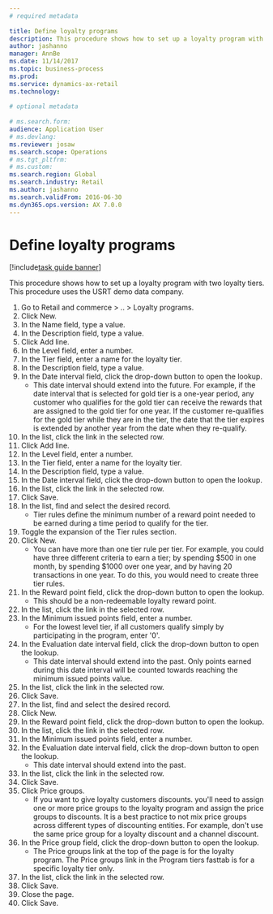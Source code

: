 ```yaml
--- 
# required metadata 
 
title: Define loyalty programs
description: This procedure shows how to set up a loyalty program with two loyalty tiers. 
author: jashanno
manager: AnnBe 
ms.date: 11/14/2017
ms.topic: business-process 
ms.prod:  
ms.service: dynamics-ax-retail 
ms.technology:  
 
# optional metadata 
 
# ms.search.form:   
audience: Application User 
# ms.devlang:  
ms.reviewer: josaw
ms.search.scope: Operations 
# ms.tgt_pltfrm:  
# ms.custom:  
ms.search.region: Global
ms.search.industry: Retail
ms.author: jashanno
ms.search.validFrom: 2016-06-30 
ms.dyn365.ops.version: AX 7.0.0 
---
```

# Define loyalty programs

[!include[task guide banner](../includes/task-guide-banner.md)]

This procedure shows how to set up a loyalty program with two loyalty tiers. This procedure uses the USRT demo data company.

1. Go to Retail and commerce > .. > Loyalty programs.
2. Click New.
3. In the Name field, type a value.
4. In the Description field, type a value.
5. Click Add line.
6. In the Level field, enter a number.
7. In the Tier field, enter a name for the loyalty tier.
8. In the Description field, type a value.
9. In the Date interval field, click the drop-down button to open the lookup.
    * This date interval should extend into the future. For example, if the date interval that is selected for gold tier is a one-year period, any customer who qualifies for the gold tier can receive the rewards that are assigned to the gold tier for one year. If the customer re-qualifies for the gold tier while they are in the tier, the date that the tier expires is extended by another year from the date when they re-qualify.  
10. In the list, click the link in the selected row.
11. Click Add line.
12. In the Level field, enter a number.
13. In the Tier field, enter a name for the loyalty tier.
14. In the Description field, type a value.
15. In the Date interval field, click the drop-down button to open the lookup.
16. In the list, click the link in the selected row.
17. Click Save.
18. In the list, find and select the desired record.
    * Tier rules define the minimum number of a reward point needed to be earned during a time period to qualify for the tier.  
19. Toggle the expansion of the Tier rules section.
20. Click New.
    * You can have more than one tier rule per tier. For example, you could have three different criteria to earn a tier; by spending $500 in one month, by spending $1000 over one year, and by having 20 transactions in one year. To do this, you would need to create three tier rules.  
21. In the Reward point field, click the drop-down button to open the lookup.
    * This should be a non-redeemable loyalty reward point.  
22. In the list, click the link in the selected row.
23. In the Minimum issued points field, enter a number.
    * For the lowest level tier, if all customers qualify simply by participating in the program, enter '0'.  
24. In the Evaluation date interval field, click the drop-down button to open the lookup.
    * This date interval should extend into the past. Only points earned during this date interval will be counted towards reaching the minimum issued points value.  
25. In the list, click the link in the selected row.
26. Click Save.
27. In the list, find and select the desired record.
28. Click New.
29. In the Reward point field, click the drop-down button to open the lookup.
30. In the list, click the link in the selected row.
31. In the Minimum issued points field, enter a number.
32. In the Evaluation date interval field, click the drop-down button to open the lookup.
    * This date interval should extend into the past.  
33. In the list, click the link in the selected row.
34. Click Save.
35. Click Price groups.
    * If you want to give loyalty customers discounts. you'll need to assign one or more price groups to the loyalty program and assign the price groups to discounts. It is a best practice to not mix price groups across different types of discounting entities.  For example, don't use the same price group for a loyalty discount and a channel discount.  
36. In the Price group field, click the drop-down button to open the lookup.
    * The Price groups link at the top of the page is for the loyalty program. The Price groups link in the Program tiers fasttab is for a specific loyalty tier only.  
37. In the list, click the link in the selected row.
38. Click Save.
39. Close the page.
40. Click Save.

